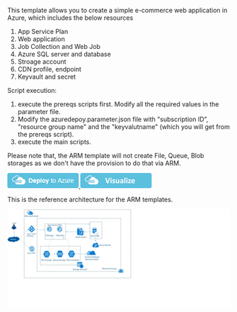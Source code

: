 This template allows you to create a simple e-commerce web application in Azure, which includes the below resources

1. App Service Plan
2. Web application
3. Job Collection and Web Job
4. Azure SQL server and database
5. Stroage account
6. CDN profile, endpoint
7. Keyvault and secret

Script execution:

1. execute the prereqs scripts first. Modify all the required values in the parameter file.
2. Modify the azuredepoy.parameter.json file with "subscription ID", "resource group name" and the "keyvalutname" (which you will get from the prereqs script).
3. execute the main scripts.

Please note that, the ARM template will not create File, Queue, Blob storages as we don't have the provision to do that via ARM.

<a href="https://portal.azure.com/#create/Microsoft.Template/uri/https%3A%2F%2Fraw.githubusercontent.com%2FAzure%2Fazure-quickstart-templates%2Fmaster%2F100-blank-template%2Fazuredeploy.json" target="_blank">
<img src="https://raw.githubusercontent.com/Azure/azure-quickstart-templates/master/1-CONTRIBUTION-GUIDE/images/deploytoazure.png"/>
</a>
<a href="http://armviz.io/#/?load=https%3A%2F%2Fraw.githubusercontent.com%2FAzure%2Fazure-quickstart-templates%2Fmaster%2F100-blank-template%2Fazuredeploy.json" target="_blank">
<img src="https://raw.githubusercontent.com/Azure/azure-quickstart-templates/master/1-CONTRIBUTION-GUIDE/images/visualizebutton.png"/>
</a>

This is the reference architecture for the ARM templates.

<img src="https://raw.githubusercontent.com/kattakishore12/azure-quickstart-templates/master/101-azure e commerce application/images/reference_architecture.jpg"/>
</a>

